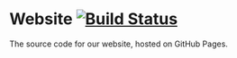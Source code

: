 Website [![Build Status](https://travis-ci.org/PDTLTeamH/website.png?branch=master)](https://travis-ci.org/PDTLTeamH/website)
=======

The source code for our website, hosted on GitHub Pages.
